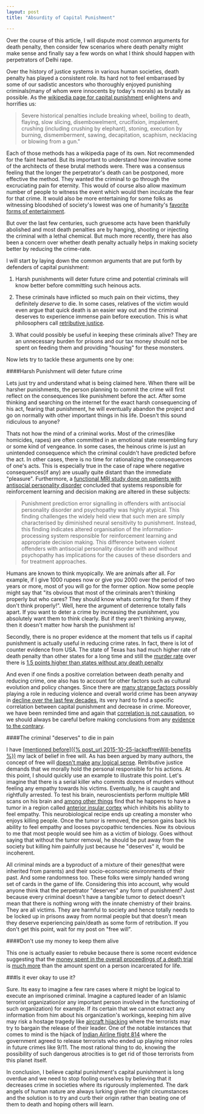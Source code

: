 ```yaml
---
layout: post
title: "Absurdity of Capital Punishment"

---
```



Over the course of this article, I will dispute most common arguments for death penalty, then consider few scenarios where death penalty might make sense and finally say a few words on what I think should happen with perpetrators of Delhi rape. 

Over the history of justice systems in various human societies, death penalty has played a consistent role. Its hard not to feel embarrased by some of our sadistic ancestors who thoroughly enjoyed punishing criminals(many of whom were innocents by today's morals) as brutally as possible. As the <u>[wikipedia page for capital punishment](https://en.wikipedia.org/wiki/Capital_punishment)</u> enlightens and horrifies us:

>Severe historical penalties include breaking wheel, boiling to death, flaying, slow slicing, disembowelment, crucifixion, impalement, crushing (including crushing by elephant), stoning, execution by burning, dismemberment, sawing, decapitation, scaphism, necklacing or blowing from a gun."

Each of those methods has a wikipedia page of its own. Not recommended for the faint hearted. But its important to understand how innovative some of the architects of these brutal methods were. There was a consensus feeling that the longer the perpetrator's death can be postponed, more effective the method. They wanted the criminal to go through the excruciating pain for eternity. This would of course also allow maximum number of people to witness the event which would then inculcate the fear for that crime. It would also be more entertaining for some folks as witnessing bloodshed of society's lowest was one of humanity's <u>[favorite forms of entertainment](https://en.wikipedia.org/wiki/Gladiator)</u>.

But over the last few centuries, such gruesome acts have been thankfully abolished and most death penalties are by hanging, shooting or injecting the criminal with a lethal chemical. But much more recently, there has also been a concern over whether death penalty actually helps in making society better by reducing the crime-rate. 


I will start by laying down the common arguments that are put forth by defenders of capital punishment: 

1. Harsh punishments will deter future crime and potential criminals will know better before committing such heinous acts.

2. These criminals have inflicted so much pain on their victims, they definitely *deserve* to die. In some cases, relatives of the victim would even argue that quick death is an easier way out and the criminal deserves to experience immense pain before execution. This is what philosophers call <u>[retributive justice](http://plato.stanford.edu/entries/justice-retributive/)</u>.

3. What could possibly be useful in keeping these criminals alive? They are an unnecessary burden for prisons and our tax money should not be spent on feeding them and providing "housing" for these monsters.


Now lets try to tackle these arguments one by one:


####Harsh Punishment will deter future crime

Lets just try and understand what is being claimed here. When there will be harsher punishments, the person planning to commit the crime will first reflect on the consequences like punishment before the act. After some thinking and searching on the internet for the exact harsh consequencing of his act, fearing that punishment, he will eventually abandon the project and go on normally with other important things in his life. Doesn't this sound ridiculous to anyone?

Thats not how the mind of a criminal works. Most of the crimes(like homicides, rapes) are often committed in an emotional state resembling fury or some kind of vengeance. In some cases, the heinous crime is just an unintended consequence which the criminal couldn't have predicted before the act. In other cases, there is no time for rationalizing the consequences of one's acts. This is especially true in the case of rape where negative consequences(if any) are usually quite distant than the immediate "pleasure". Furthermore, a <u>[functional MRI study done on patients with antisocial personality disorder](http://www.thelancet.com/journals/lanpsy/article/PIIS2215-0366%2814%2900071-6/abstract)</u> concluded that systems responsible for reinforcement learning and decision making are altered in these subjects:

  >Punishment prediction error signalling in offenders with antisocial personality disorder and psychopathy was highly atypical. This finding challenges the widely held view that such men are simply characterised by diminished neural sensitivity to punishment. Instead, this finding indicates altered organisation of the information-processing system responsible for reinforcement learning and appropriate decision making. This difference between violent offenders with antisocial personality disorder with and without psychopathy has implications for the causes of these disorders and for treatment approaches.

Humans are known to think myopically. We are animals after all. For example, if I give 1000 rupees now or give you 2000 over the period of two years or more, most of you will go for the former option. Now some people might say that "its obvious that most of the criminals aren't thinking properly but who cares? They should know whats coming for them if they don't think properly!". Well, here the argument of deterrence totally falls apart. If you want to deter a crime by increasing the punishment, you absolutely want them to think clearly. But if they aren't thinking anyway, then it doesn't matter how harsh the punishment is!

Secondly, there is no proper evidence at the moment that tells us if capital punishment is actually useful in reducing crime rates. In fact, there is lot of counter evidence from USA. The state of Texas has had much higher rate of death penalty than other states for a long time and still the <u>[murder rate](http://www.deathpenaltyinfo.org/murder-rates-nationally-and-state)</u> over there is <u>[1.5 points higher than states without any death penalty](http://www.deathpenaltyinfo.org/studies-fbi-preliminary-crime-report-2012)</u>

And even if one finds a positive correlation between death penalty and reducing crime, one also has to account for other factors such as cultural evolution and policy changes.  Since there are <u>[many strange factors](http://www.motherjones.com/environment/2013/01/lead-crime-link-gasoline)</u> possibly playing a role in reducing violence and overall world crime has been anyway in <u>[decline over the last few decades](https://en.wikipedia.org/wiki/The_Better_Angels_of_Our_Nature)</u>, its very hard to find a specific correlation between capital punishment and decrease in crime. Moreover, we have been reminded time and again that <u>[correlation is not causation](http://www.gwern.net/Causality)</u>, so we should always be careful before making  conclusions from any <u>[evidence to the contrary](http://www.nytimes.com/2007/11/18/us/18deter.html?pagewanted=all)</u>. 




####The criminal "deserves" to die in pain

I have <u>[mentioned before]({% post_url 2015-10-25-lackoffreeWill-benefits %})</u> my lack of belief in free will. As has been argued by many authors, the concept of free will <u>[doesn't make](http://www.miketuritzin.com/writing/free-will-does-not-make-sense-as-a-concept/)</u> <u>[any logical sense](http://www.pnas.org/content/107/10/4499)</u>. Retributive justice demands that we morally hold the personal responsible for his actions.  At this point, I should quickly use an example to illustrate this point. Let's imagine that there is a serial killer who commits dozens of murders without feeling any empathy towards his victims. Eventually, he is caught and rightfully arrested. To test his brain, neuroscientists perform multiple MRI scans on his brain and <u>[among other things](http://rense.com/general21/vio.htm)</u> find that he happens to have a tumor in a region called <u>[anterior insular cortex](http://www.sciencedaily.com/releases/2012/10/121024175240.htm)</u> which inhibits his ability to feel empathy. This neurobiological recipe ends up creating a monster who enjoys killing people. Once the tumor is removed, the person gains back his ability to feel empathy and looses psycopathic tendencies. Now its obvious to me that most people would see him as a victim of biology. Goes without saying that without the tumor removal, he should be put away from the society but killing him painfully just because he "deserves" it, would be incoherent.  

All criminal minds are a byproduct of a mixture of their genes(that were inherited from parents) and their socio-economic environments of their past. And some randomness too. These folks were simply handed wrong set of cards in the game of life. Considering this into account, why would anyone think that the perpetrator "deserves" any form of punishment? Just because every criminal doesn't have a tangible tumor to detect doesn't mean that there is nothing wrong with the innate chemistry of their brains. They are all victims. They are harmful to society and hence totally needs to be locked up in prisons away from normal people but that doesn't mean they deserve experiencing pain/death as some form of retribution. If you don't get this point, wait for my post on "free will".




####Don't use my money to keep them alive

This one is actually easier to rebuke because there is some recent evidence suggesting that the <u>[money spent in the overall proceedings of a death trial](http://www.deathpenaltyinfo.org/costs-death-penalty)</u> is <u>[much more](http://en.wikipedia.org/wiki/Capital_punishment_debate_in_the_United_States#Cost)</u> than the amount spent on a person incarcerated for life. 



###Is it ever okay to use it? 

Sure. Its easy to imagine a few rare cases where it might be logical to execute an imprisoned criminal. Imagine a captured leader of an Islamic terrorist organization(or any important person involved in the functioning of such organization) for example. If its certain that we cannot extract any information from him about his organization's workings, keeping him alive may risk a hostage tragedy like <u>[aircraft hijacking](https://en.wikipedia.org/wiki/List_of_aircraft_hijackings)</u> where the terrorists may try to bargain the release of their leader. One of the notable instances that comes to mind is the hijack of <u>[Indian Airline flight 814](https://en.wikipedia.org/wiki/Indian_Airlines_Flight_814)</u> where the government agreed to release terrorists who ended up playing minor roles in future crimes like 9/11. The most rational thing to do, knowing the possibility of such dangerous atrocities is to get rid of those terrorists from this planet itself. 



In conclusion, I believe capital punishment's capital punishment is long overdue and we need to stop fooling ourselves by believing that it decreases crime in societies where its rigurously implemented. The dark angels of human nature are always lurking given the right circumstances and the solution is to try and curb their origin rather than beating one of them to death and hoping others will learn. 


 

